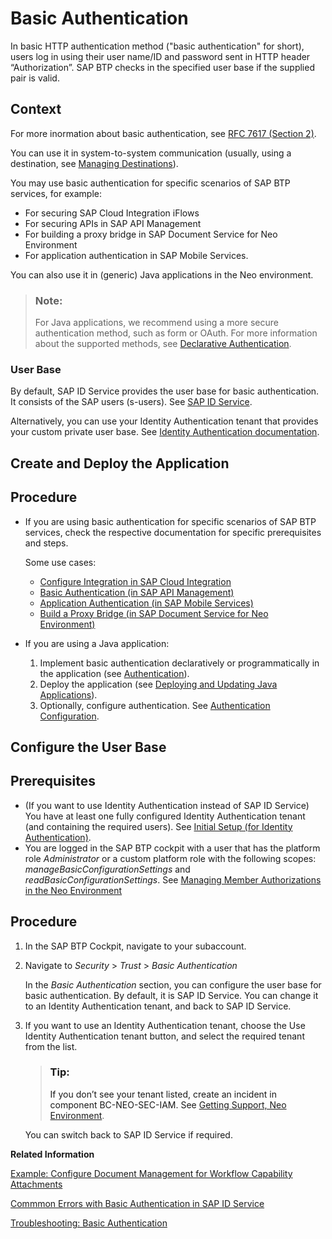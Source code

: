 <!-- loioa2c696be81c14da189ccaeae9a2d687f -->

# Basic Authentication

In basic HTTP authentication method \("basic authentication" for short\), users log in using their user name/ID and password sent in HTTP header “Authorization”. SAP BTP checks in the specified user base if the supplied pair is valid.



## Context

For more inormation about basic authentication, see [RFC 7617 \(Section 2\)](https://datatracker.ietf.org/doc/html/rfc7617#section-2).

You can use it in system-to-system communication \(usually, using a destination, see [Managing Destinations](https://help.sap.com/docs/CP_CONNECTIVITY/b865ed651e414196b39f8922db2122c7/e4f1d97cbb571014a247d10f9f9a685d.html)\).

You may use basic authentication for specific scenarios of SAP BTP services, for example:

-   For securing SAP Cloud Integration iFlows
-   For securing APIs in SAP API Management
-   For building a proxy bridge in SAP Document Service for Neo Environment
-   For application authentication in SAP Mobile Services.

You can also use it in \(generic\) Java applications in the Neo environment.

> ### Note:  
> For Java applications, we recommend using a more secure authentication method, such as form or OAuth. For more information about the supported methods, see [Declarative Authentication](authentication-e637f62.md#loioe36c712efa844e8199a9c4bd681cb4e0).



### User Base

By default, SAP ID Service provides the user base for basic authentication. It consists of the SAP users \(s-users\). See [SAP ID Service](../50-administration-and-ops-neo/sap-id-service-d1e1e18.md).

Alternatively, you can use your Identity Authentication tenant that provides your custom private user base. See [Identity Authentication documentation](https://help.sap.com/docs/IDENTITY_AUTHENTICATION/6d6d63354d1242d185ab4830fc04feb1/d17a116432d24470930ebea41977a888.html).

<a name="task_acb_fyd_15b"/>

<!-- task\_acb\_fyd\_15b -->

## Create and Deploy the Application



<a name="task_acb_fyd_15b__steps-unordered_rnd_gzd_15b"/>

## Procedure

-   If you are using basic authentication for specific scenarios of SAP BTP services, check the respective documentation for specific prerequisites and steps.

    Some use cases:

    -   [Configure Integration in SAP Cloud Integration](https://help.sap.com/docs/SAP_CLOUD_FOR_CUSTOMER/97f5b6f7272b4501b99c693e53bd8474/1933ca4727bf48cd95f200f0ea36b13f.html)
    -   [Basic Authentication \(in SAP API Management\)](https://help.sap.com/docs/SAP_CLOUD_PLATFORM_API_MANAGEMENT/66d066d903c2473f81ec33acfe2ccdb4/693c0d1720644d57918ed77acc6a95ef.html)
    -   [Application Authentication \(in SAP Mobile Services\)](https://help.sap.com/docs/SAP_MOBILE_SERVICES/33c4b62fdc174d89a47d4baee3ced08a/9995b0fa9b4e45709eb62ebe4071fc5d.html)
    -   [Build a Proxy Bridge \(in SAP Document Service for Neo Environment\)](https://help.sap.com/docs/DOCUMENT_SERVICE/b0cc1109d03c4dc299c215871eed8c42/ed1c6732d4214c68846ab9813b9df943.html)

-   If you are using a Java application:

    1.  Implement basic authentication declaratively or programmatically in the application \(see [Authentication](authentication-e637f62.md#loioe637f62abb571014857cb0232adc43a7)\).
    2.  Deploy the application \(see [Deploying and Updating Java Applications](../30-development-neo/deploying-and-updating-java-applications-e5dfbc6.md)\).
    3.  Optionally, configure authentication. See [Authentication Configuration](authentication-configuration-4a46723.md).


<a name="task_rpl_gf2_15b"/>

<!-- task\_rpl\_gf2\_15b -->

## Configure the User Base



<a name="task_rpl_gf2_15b__prereq_uyh_jf2_15b"/>

## Prerequisites

-   \(If you want to use Identity Authentication instead of SAP ID Service\) You have at least one fully configured Identity Authentication tenant \(and containing the required users\). See [Initial Setup \(for Identity Authentication\)](https://help.sap.com/docs/IDENTITY_AUTHENTICATION/6d6d63354d1242d185ab4830fc04feb1/31af7da133874e199a7df1d42905241b.html).
-   You are logged in the SAP BTP cockpit with a user that has the platform role *Administrator* or a custom platform role with the following scopes: *manageBasicConfigurationSettings* and *readBasicConfigurationSettings*. See [Managing Member Authorizations in the Neo Environment](../50-administration-and-ops-neo/managing-member-authorizations-in-the-neo-environment-a1ab5c4.md)



<a name="task_rpl_gf2_15b__steps_dn2_f32_15b"/>

## Procedure

1.  In the SAP BTP Cockpit, navigate to your subaccount.

2.  Navigate to *Security* \> *Trust* \> *Basic Authentication*

    In the *Basic Authentication* section, you can configure the user base for basic authentication. By default, it is SAP ID Service. You can change it to an Identity Authentication tenant, and back to SAP ID Service.

3.  If you want to use an Identity Authentication tenant, choose the Use Identity Authentication tenant button, and select the required tenant from the list.

    > ### Tip:  
    > If you don’t see your tenant listed, create an incident in component BC-NEO-SEC-IAM. See [Getting Support, Neo Environment](../70-getting-support-neo/getting-support-neo-environment-fc2bf6a.md).

    You can switch back to SAP ID Service if required.


**Related Information**  


[Example: Configure Document Management for Workflow Capability Attachments](https://help.sap.com/docs/WORKFLOW/e157c391253b4ecd93647bf232d18a83/d99fd6a4d13e43bfbfc936a03ff65b32.html)

[Commmon Errors with Basic Authentication in SAP ID Service](commmon-errors-with-basic-authentication-in-sap-id-service-fa6645e.md "")

[Troubleshooting: Basic Authentication](https://ga.support.sap.com/dtp/viewer/index.html#/tree/2065/actions/26547:26548:33705:33706:33708)

